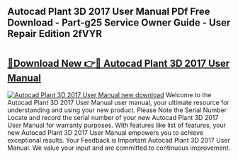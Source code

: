 ## Autocad Plant 3D 2017 User Manual PDf Free Download - Part-g25 Service Owner Guide - User Repair Edition 2fVYR

# <h2><a href="http://bc62605.oget.top/?id=Autocad+Plant+3D+2017+User+Manual">🔗Download New 👉🔴 Autocad Plant 3D 2017 User Manual</a></h2>

[![Autocad Plant 3D 2017 User Manual new download](https://i.imgur.com/5g1atiW.png)](http://bc62605.oget.top/?id=Autocad+Plant+3D+2017+User+Manual)
Welcome to the Autocad Plant 3D 2017 User Manual user manual, your ultimate resource for understanding and using your new product. Please Note the Serial Number Locate and record the serial number of your new Autocad Plant 3D 2017 User Manual for warranty purposes. With features like list of features, your new Autocad Plant 3D 2017 User Manual empowers you to achieve exceptional results. Your Feedback is Important Autocad Plant 3D 2017 User Manual. We value your input and are committed to continuous improvement.
